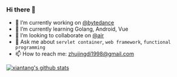### Hi there 👋


- 🔭 I’m currently working on [@bytedance](https://github.com/bytedance)
- 🌱 I’m currently learning Golang, Android, Vue
- 👯 I’m looking to collaborate on [@air](https://github.com/cosmtrek/air)
- 💬 Ask me about `servlet container`, `web framework`, `functional programming`
- 📫 How to reach me: zhujingdi1998@gmail.com

[![xiantang's github stats](https://github-readme-stats.vercel.app/api?username=xiantang)](https://github.com/xiantang/github-readme-stats)
